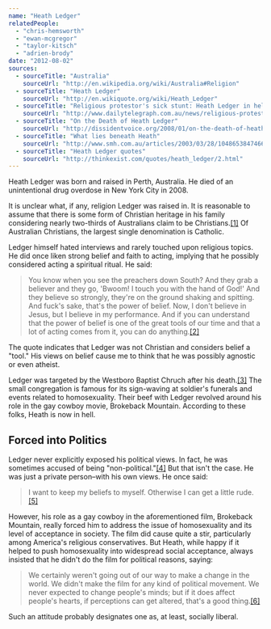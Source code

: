 ```yaml
---
name: "Heath Ledger"
relatedPeople:
  - "chris-hemsworth"
  - "ewan-mcgregor"
  - "taylor-kitsch"
  - "adrien-brody"
date: "2012-08-02"
sources:
  - sourceTitle: "Australia"
    sourceUrl: "http://en.wikipedia.org/wiki/Australia#Religion"
  - sourceTitle: "Heath Ledger"
    sourceUrl: "http://en.wikiquote.org/wiki/Heath_Ledger"
  - sourceTitle: "Religious protestor's sick stunt: Heath Ledger in hell"
    sourceUrl: "http://www.dailytelegraph.com.au/news/religious-protesters-sick-stunt-heath-ledger-in-hell/story-e6freuy9-1111115417680"
  - sourceTitle: "On the Death of Heath Ledger"
    sourceUrl: "http://dissidentvoice.org/2008/01/on-the-death-of-heath-ledger/"
  - sourceTitle: "What lies beneath Heath"
    sourceUrl: "http://www.smh.com.au/articles/2003/03/28/1048653847466.html"
  - sourceTitle: "Heath Ledger quotes"
    sourceUrl: "http://thinkexist.com/quotes/heath_ledger/2.html"
---
```


Heath Ledger was born and raised in Perth, Australia. He died of an unintentional drug overdose in New York City in 2008.

It is unclear what, if any, religion Ledger was raised in. It is reasonable to assume that there is some form of Christian heritage in his family considering nearly two-thirds of Australians claim to be Christians.<a class="source-citation" href="http://en.wikipedia.org/wiki/Australia#Religion" title="Australia">[1]</a> Of Australian Christians, the largest single denomination is Catholic.

Ledger himself hated interviews and rarely touched upon religious topics. He did once liken strong belief and faith to acting, implying that he possibly considered acting a spiritual ritual. He said:

>You know when you see the preachers down South? And they grab a believer and they go, 'Bwoom! I touch you with the hand of God!' And they believe so strongly, they're on the ground shaking and spitting. And fuck's sake, that's the power of belief. Now, I don't believe in Jesus, but I believe in my performance. And if you can understand that the power of belief is one of the great tools of our time and that a lot of acting comes from it, you can do anything.<a class="source-citation" href="http://en.wikiquote.org/wiki/Heath_Ledger" title="Heath Ledger">[2]</a>

The quote indicates that Ledger was not Christian and considers belief a "tool." His views on belief cause me to think that he was possibly agnostic or even atheist.

Ledger was targeted by the Westboro Baptist Chruch after his death.<a class="source-citation" href="http://www.dailytelegraph.com.au/news/religious-protesters-sick-stunt-heath-ledger-in-hell/story-e6freuy9-1111115417680" title="Religious protestor&apos;s sick stunt: Heath Ledger in hell">[3]</a> The small congregation is famous for its sign-waving at soldier's funerals and events related to homosexuality. Their beef with Ledger revolved around his role in the gay cowboy movie, Brokeback Mountain. According to these folks, Heath is now in hell.


## Forced into Politics

Ledger never explicitly exposed his political views. In fact, he was sometimes accused of being "non-political."<a class="source-citation" href="http://dissidentvoice.org/2008/01/on-the-death-of-heath-ledger/" title="On the Death of Heath Ledger">[4]</a> But that isn't the case. He was just a private person–with his own views. He once said:

>I want to keep my beliefs to myself. Otherwise I can get a little rude.<a class="source-citation" href="http://www.smh.com.au/articles/2003/03/28/1048653847466.html" title="What lies beneath Heath">[5]</a>

However, his role as a gay cowboy in the aforementioned film, Brokeback Mountain, really forced him to address the issue of homosexuality and its level of acceptance in society. The film did cause quite a stir, particularly among America's religious conservatives. But Heath, while happy if it helped to push homosexuality into widespread social acceptance, always insisted that he didn't do the film for political reasons, saying:

>We certainly weren't going out of our way to make a change in the world. We didn't make the film for any kind of political movement. We never expected to change people's minds; but if it does affect people's hearts, if perceptions can get altered, that's a good thing.<a class="source-citation" href="http://thinkexist.com/quotes/heath_ledger/2.html" title="Heath Ledger quotes">[6]</a>

Such an attitude probably designates one as, at least, socially liberal.